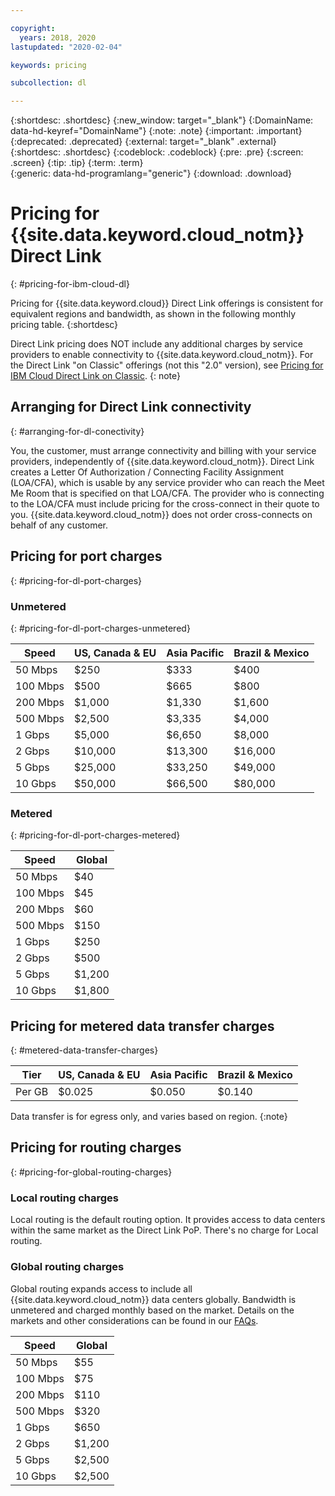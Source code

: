 ```yaml
---

copyright:
  years: 2018, 2020
lastupdated: "2020-02-04"

keywords: pricing

subcollection: dl

---
```


{:shortdesc: .shortdesc}
{:new_window: target="_blank"}
{:DomainName: data-hd-keyref="DomainName"}
{:note: .note}
{:important: .important}
{:deprecated: .deprecated}
{:external: target="_blank" .external}
{:shortdesc: .shortdesc}
{:codeblock: .codeblock}
{:pre: .pre}
{:screen: .screen}
{:tip: .tip}
{:term: .term}  
{:generic: data-hd-programlang="generic"}
{:download: .download}  

# Pricing for {{site.data.keyword.cloud_notm}} Direct Link
{: #pricing-for-ibm-cloud-dl}

Pricing for {{site.data.keyword.cloud}} Direct Link offerings is consistent for equivalent regions and bandwidth, as shown in the following monthly pricing table. 
{:shortdesc}

Direct Link pricing does NOT include any additional charges by service providers to enable connectivity to {{site.data.keyword.cloud_notm}}. For the Direct Link "on Classic" offerings (not this "2.0" version), see [Pricing for IBM Cloud Direct Link on Classic](/docs/direct-link?topic=direct-link-pricing-for-ibm-cloud-direct-link).
{: note}
  
## Arranging for Direct Link connectivity  
{: #arranging-for-dl-conectivity}

You, the customer, must arrange connectivity and billing with your service providers, independently of {{site.data.keyword.cloud_notm}}. Direct Link creates a Letter Of Authorization / Connecting Facility Assignment (LOA/CFA), which is usable by any service provider who can reach the Meet Me Room that is specified on that LOA/CFA. The provider who is connecting to the LOA/CFA must include pricing for the cross-connect in their quote to you. {{site.data.keyword.cloud_notm}} does not order cross-connects on behalf of any customer.

## Pricing for port charges
{: #pricing-for-dl-port-charges}

### Unmetered
{: #pricing-for-dl-port-charges-unmetered}

| Speed | US, Canada & EU | Asia Pacific | Brazil & Mexico |
|----|----|----|----|
|  50 Mbps |    $250 |    $333 |    $400 |
| 100 Mbps |    $500 |    $665 |    $800 |
| 200 Mbps |  $1,000 |  $1,330 |  $1,600 |
| 500 Mbps |  $2,500 |  $3,335 |  $4,000 |
|   1 Gbps |  $5,000 |  $6,650 |  $8,000 |
|   2 Gbps | $10,000 | $13,300 | $16,000 |
|   5 Gbps | $25,000 | $33,250 | $49,000 |
|  10 Gbps | $50,000 | $66,500 | $80,000 |

### Metered  
{: #pricing-for-dl-port-charges-metered}

| Speed | Global |
|----|----|
|  50 Mbps |   $40 |
| 100 Mbps |   $45 |
| 200 Mbps |   $60 |
| 500 Mbps |  $150 |
|   1 Gbps |  $250 |
|   2 Gbps |  $500 |
|   5 Gbps |$1,200 |
|  10 Gbps |$1,800 |

## Pricing for metered data transfer charges
{: #metered-data-transfer-charges}

| Tier | US, Canada & EU | Asia Pacific | Brazil & Mexico |
|----|----|----|----|
| Per GB | $0.025 | $0.050 | $0.140 |

Data transfer is for egress only, and varies based on region.
{:note}

## Pricing for routing charges
{: #pricing-for-global-routing-charges}

### Local routing charges

Local routing is the default routing option. It provides access to data centers within the same market as the Direct Link PoP. There's no charge for Local routing.

### Global routing charges

Global routing expands access to include all {{site.data.keyword.cloud_notm}} data centers globally. Bandwidth is unmetered and charged monthly based on the market. Details on the markets and other considerations can be found in our [FAQs](/docs/dl?topic=dl-faqs).

| Speed | Global |
|----|----|
|  50 Mbps |   $55 |
| 100 Mbps |   $75 |
| 200 Mbps |  $110 |
| 500 Mbps |  $320 |
|   1 Gbps |  $650 |
|   2 Gbps |$1,200 |
|   5 Gbps |$2,500 |
|  10 Gbps |$2,500 |
